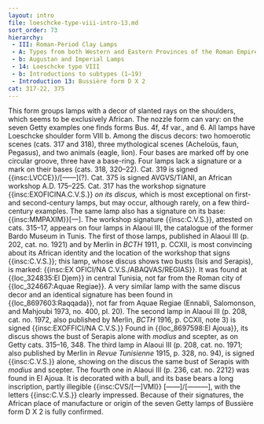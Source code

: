 ```yaml
---
layout: intro
file: loeschcke-type-viii-intro-13.md
sort_order: 73
hierarchy:
 - III: Roman-Period Clay Lamps
 - A: Types from both Western and Eastern Provinces of the Roman Empire
 - b: Augustan and Imperial Lamps
 - 14: Loeschcke type VIII
 - b: Introductions to subtypes (1–19)
 - Introduction 13: Bussière form D X 2
cat: 317-22, 375
---
```


This form groups lamps with a decor of slanted rays on the shoulders, which seems to be exclusively African. The nozzle form can vary: on the seven Getty examples one finds forms Bus. 4f, 4f var., and 6. All lamps have Loeschcke shoulder form VIII b. Among the discus decors: two homoerotic scenes (cats. 317 and 318), three mythological scenes (Acheloüs, faun, Pegasus), and two animals (eagle, lion). Four bases are marked off by one circular groove, three have a base-ring. Four lamps lack a signature or a mark on their bases (cats. 318, 320–22). Cat. 319 is signed {{insc:LVCCE}}/\[——\](?). Cat. 375 is signed AVGVS/TIANI, an African workshop A.D. 175–225. Cat. 317 has the workshop signature {{insc:EXOFICINA.C.V.S.}} *on its discus,* which is most exceptional on first- and second-century lamps, but may occur, although rarely, on a few third-century examples. The same lamp also has a signature on its base: {{insc:MMPAXIM}}\[—\]. The workshop signature {{insc:C.V.S.}}, attested on cats. 315–17, appears on four lamps in Alaoui III, the catalogue of the former Bardo Museum in Tunis. The first of those lamps, published in Alaoui III (p. 202, cat. no. 1921) and by Merlin in *BCTH* 1911, p. CCXII, is most convincing about its African identity and the location of the workshop that signs {{insc:C.V.S.}}; this lamp, whose discus shows two busts (Isis and Serapis), is marked: {{insc:EX OFICI/NA C.V.S./ABAQVAS/REGIAS}}. It was found at {{loc_324835:El Djem}} in central Tunisia, not far from the Roman city of {{loc_324667:Aquae Regiae}}. A very similar lamp with the same discus decor and an identical signature has been found in {{loc_8697603:Raqqada}}, not far from Aquae Regiae (Ennabli, Salomonson, and Mahjoubi 1973, no. 400, pl. 20). The second lamp in Alaoui III (p. 208, cat. no. 1972, also published by Merlin, *BCTH* 1916, p. CCXII, note 3) is signed {{insc:EXOFFICI/NA C.V.S.}} Found in {{loc_8697598:El Ajoua}}, its discus shows the bust of Serapis alone with *modius* and scepter, as on Getty cats. 315–16, 348. The third lamp in Alaoui III (p. 208, cat. no. 1971; also published by Merlin in *Revue Tunisienne* 1915, p. 328, no. 94), is signed {{insc:C.V.S.}} alone, showing on the discus the same bust of Serapis with *modius* and scepter. The fourth one in Alaoui III (p. 236, cat. no. 2212) was found in El Ajoua. It is decorated with a bull, and its base bears a long inscription, partly illegible {{insc:CVS/\[––\]VMI}} \[——\]/\[———\], with the letters {{insc:C.V.S.}} clearly impressed. Because of their signatures, the African place of manufacture or origin of the seven Getty lamps of Bussière form D X 2 is fully confirmed.
